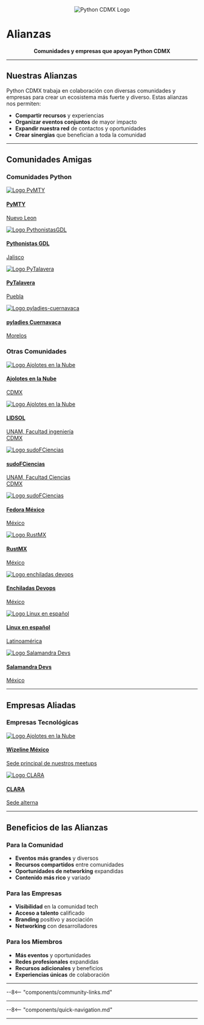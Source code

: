 <div align="center">
  <img src="/images/logo.png" alt="Python CDMX Logo">
</div>

# Alianzas <i class="fas fa-handshake"></i>

<div align="center">
  <b>Comunidades y empresas que apoyan Python CDMX</b>
</div>

---

## <i class="fas fa-heart"></i> Nuestras Alianzas

Python CDMX trabaja en colaboración con diversas comunidades y empresas para crear un ecosistema más fuerte y diverso. Estas alianzas nos permiten:

- **Compartir recursos** y experiencias
- **Organizar eventos conjuntos** de mayor impacto
- **Expandir nuestra red** de contactos y oportunidades
- **Crear sinergias** que benefician a toda la comunidad

---

## <i class="fas fa-users"></i> Comunidades Amigas

### <i class="fas fa-star"></i> Comunidades Python

<div class="communities-grid">

<!-- PyMTY-->
<a href="https://social.org.mx/@pymty" target="_blank" rel="noopener noreferrer">
  <div class="community-card">
    <img src="/images/comunidades/pymty.png" alt="Logo PyMTY">
    <h4><i class="fab fa-python"></i>PyMTY</h4>
    <p>Nuevo Leon</p>
  </div>
</a>

<!-- Pythonistas GDL -->
<a href="https://pythonistas-gdl.org/" target="_blank" rel="noopener noreferrer">
  <div class="community-card">
    <img src="/images/comunidades/pythonistas-GDL.jpg" alt="Logo PythonistasGDL">
    <h4><i class="fab fa-python"></i>Pythonistas GDL</h4>
    <p>Jalisco</p>
  </div>
</a>

<!-- PyTalavera -->
<a href="https://www.facebook.com/profile.php?id=61559788469426" target="_blank" rel="noopener noreferrer">
  <div class="community-card">
    <img src="/images/comunidades/pyTalavera.jpg" alt="Logo PyTalavera">
    <h4><i class="fab fa-python"></i>PyTalavera</h4>
    <p>Puebla</p>
  </div>
</a>

<!-- Pyladies Cuernavaca -->
<a href="https://pyladies-cuernavaca.quarto.pub/web/" target="_blank" rel="noopener noreferrer">
  <div class="community-card">
    <img src="/images/comunidades/pyladies-cuernavaca.png" alt="Logo pyladies-cuernavaca">
    <h4><i class="fab fa-python"></i>pyladies Cuernavaca</h4>
    <p>Morelos</p>
  </div>
</a>

</div>

### <i class="fas fa-code"></i> Otras Comunidades

<div class="communities-grid">

<!-- Ajolotes en la nube -->
<a href="https://www.meetup.com/es/ajolotesenlanube/" target="_blank" rel="noopener noreferrer">
  <div class="community-card">
    <img src="/images/comunidades/ajolotes-nube.png" alt="Logo Ajolotes en la Nube">
    <h4><i class="fab fa-aws"></i> Ajolotes en la Nube</h4>
    <p>CDMX</p>
  </div>
</a>

<!-- LIDSOL -->
<a href="https://www.meetup.com/es/ajolotesenlanube/" target="_blank" rel="noopener noreferrer">
  <div class="community-card">
    <img src="/images/comunidades/lidsol.png" alt="Logo Ajolotes en la Nube">
    <h4><i class="fas fa-code"></i> LIDSOL</h4>
    <p>UNAM, Facultad ingeniería<br>CDMX</p>
  </div>
</a>

<!-- sudofCiencias -->
<a href="https://linktr.ee/sudo_fciencias" target="_blank" rel="noopener noreferrer">
  <div class="community-card">
    <img src="/images/comunidades/sudofciencias.jpeg" alt="Logo sudoFCiencias">
    <h4><i class="fas fa-code"></i> sudoFCiencias</h4>
    <p>UNAM, Facultad Ciencias<br>CDMX</p>
  </div>
</a>

<!-- Fedora México-->
<a href="https://fedoramx.fedorapeople.org/" target="_blank" rel="noopener noreferrer">
  <div class="community-card">
    <img src="/images/comunidades/fedoramexico.png" alt="Logo sudoFCiencias">
    <h4><i class="fab fa-linux"></i> Fedora México</h4>
    <p>México</p>
  </div>

</a>

<!-- RustMX-->
<a href="https://rustmx.github.io/" target="_blank" rel="noopener noreferrer">
  <div class="community-card">
    <img src="/images/comunidades/rustmx.png" alt="Logo RustMX">
    <h4><i class="fab fa-rust"></i> RustMX</h4>
    <p>México</p>
  </div>
</a>
<!-- Enchiladas Devops-->
<a href="https://enchiladasdevops.com/" target="_blank" rel="noopener noreferrer">
  <div class="community-card">
    <img src="/images/comunidades/enchiladas-devops.png" alt="Logo enchiladas devops">
    <h4><i class="fas fa-server"></i> Enchiladas Devops</h4>
    <p>México</p>
  </div>
</a>

<!-- Linux en español -->
<a href="https://t.me/linuxito" target="_blank" rel="noopener noreferrer">
  <div class="community-card">
    <img src="/images/comunidades/LinuxEnEspanol.jpg" alt="Logo Linux en español">
    <h4><i class="fab fa-linux"></i> Linux en español</h4>
    <p>Latinoamérica</p>
  </div>
</a>

<!-- Salamandra DEVS-->
<a href="https://t.me/salamandradevs" target="_blank" rel="noopener noreferrer">
  <div class="community-card">
    <img src="/images/comunidades/salamandra-devs.jpg" alt="Logo Salamandra Devs">
    <h4><i class="fas fa-code"></i> Salamandra Devs</h4>
    <p>México</p>
  </div>
</a>
</div>

---

## <i class="fas fa-building"></i> Empresas Aliadas

### <i class="fas fa-star"></i> Empresas Tecnológicas

<div class="communities-grid">

<!-- Wizeline Mexico -->
<a href="https://www.meetup.com/es/ajolotesenlanube/" target="_blank" rel="noopener noreferrer">
  <div class="community-card">
    <img src="/images/comunidades/wizeline.png" alt="Logo Ajolotes en la Nube">
    <h4><i class="fas fa-building"></i> Wizeline México</h4>
    <p>Sede principal de nuestros meetups</p>
  </div>
</a>

<!-- Clara -->
<a href="https://www.meetup.com/es/ajolotesenlanube/" target="_blank" rel="noopener noreferrer">
  <div class="community-card">
    <img src="/images/comunidades/clara.png" alt="Logo CLARA">
    <h4><i class="fas fa-building"></i> CLARA</h4>
    <p>Sede alterna</p>
  </div>
</a>
</div>

---

## <i class="fas fa-handshake"></i> Beneficios de las Alianzas

### <i class="fas fa-users"></i> Para la Comunidad

- **Eventos más grandes** y diversos
- **Recursos compartidos** entre comunidades
- **Oportunidades de networking** expandidas
- **Contenido más rico** y variado

### <i class="fas fa-building"></i> Para las Empresas

- **Visibilidad** en la comunidad tech
- **Acceso a talento** calificado
- **Branding** positivo y asociación
- **Networking** con desarrolladores

### <i class="fas fa-star"></i> Para los Miembros

- **Más eventos** y oportunidades
- **Redes profesionales** expandidas
- **Recursos adicionales** y beneficios
- **Experiencias únicas** de colaboración

---

--8<-- "components/community-links.md"

---

--8<-- "components/quick-navigation.md"

---
